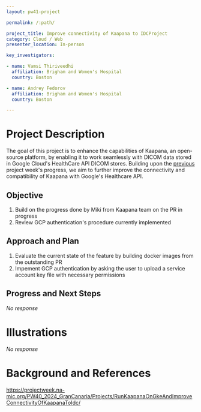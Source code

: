 ```yaml
---
layout: pw41-project

permalink: /:path/

project_title: Improve connectivity of Kaapana to IDCProject
category: Cloud / Web
presenter_location: In-person

key_investigators:

- name: Vamsi Thiriveedhi
  affiliation: Brigham and Women's Hospital
  country: Boston

- name: Andrey Fedorov
  affiliation: Brigham and Women's Hospital
  country: Boston

---
```


# Project Description

<!-- Add a short paragraph describing the project. -->


The goal of this project is to enhance the capabilities of Kaapana, an open-source platform, by enabling it to work seamlessly with DICOM data stored in Google Cloud's HealthCare API DICOM stores. Building upon the [previous](https://projectweek.na-mic.org/PW40_2024_GranCanaria/Projects/RunKaapanaOnGkeAndImproveConnectivityOfKaapanaToIdc/) project week's progress, we aim to further improve the connectivity and compatibility of Kaapana with Google's Healthcare API.






## Objective

<!-- Describe here WHAT you would like to achieve (what you will have as end result). -->


1. Build on the progress done by Miki from Kaapana team on the PR in progress 
2. Review GCP authentication's procedure currently implemented




## Approach and Plan

<!-- Describe here HOW you would like to achieve the objectives stated above. -->


1. Evaluate the current state of the feature by building docker images from the outstanding PR
2. Impement GCP authentication by asking the user to upload a service account key file with necessary permissions 




## Progress and Next Steps

<!-- Update this section as you make progress, describing of what you have ACTUALLY DONE.
     If there are specific steps that you could not complete then you can describe them here, too. -->


_No response_



# Illustrations

<!-- Add pictures and links to videos that demonstrate what has been accomplished. -->


_No response_



# Background and References

<!-- If you developed any software, include link to the source code repository.
     If possible, also add links to sample data, and to any relevant publications. -->


https://projectweek.na-mic.org/PW40_2024_GranCanaria/Projects/RunKaapanaOnGkeAndImproveConnectivityOfKaapanaToIdc/


